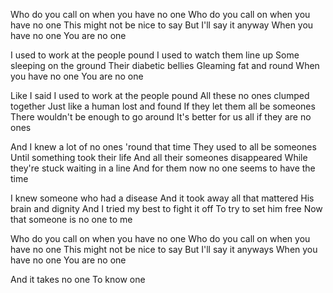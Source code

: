 Who do you call on when you have no one
Who do you call on when you have no one
This might not be nice to say
But I'll say it anyway
When you have no one
You are no one

I used to work at the people pound
I used to watch them line up
Some sleeping on the ground
Their diabetic bellies
Gleaming fat and round
When you have no one
You are no one

Like I said
I used to work at the people pound
All these no ones clumped together
Just like a human lost and found
If they let them all be someones
There wouldn't be enough to go around
It's better for us all if they are no ones

And I knew a lot of no ones 'round that time
They used to all be someones
Until something took their life
And all their someones disappeared
While they're stuck waiting in a line
And for them now no one seems to have the time

I knew someone who had a disease
And it took away all that mattered
His brain and dignity
And I tried my best to fight it off
To try to set him free
Now that someone is no one to me

Who do you call on when you have no one
Who do you call on when you have no one
This might not be nice to say
But I'll say it anyways
When you have no one
You are no one

And it takes no one
To know one


